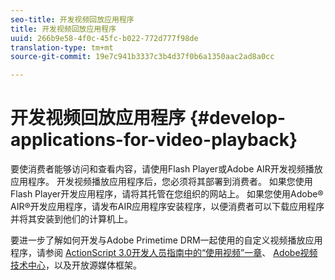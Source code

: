 ```yaml
---
seo-title: 开发视频回放应用程序
title: 开发视频回放应用程序
uuid: 266b9e58-4f0c-45fc-b022-772d777f98de
translation-type: tm+mt
source-git-commit: 19e7c941b3337c3b4d37f0b6a1350aac2ad8a0cc

---
```



# 开发视频回放应用程序 {#develop-applications-for-video-playback}

要使消费者能够访问和查看内容，请使用Flash Player或Adobe AIR开发视频播放应用程序。 开发视频播放应用程序后，您必须将其部署到消费者。 如果您使用Flash Player开发应用程序，请将其托管在您组织的网站上。 如果您使用Adobe® AIR®开发应用程序，请发布AIR应用程序安装程序，以便消费者可以下载应用程序并将其安装到他们的计算机上。

要进一步了解如何开发与Adobe Primetime DRM一起使用的自定义视频播放应用程序，请参阅 [ActionScript 3.0开发人员指南中的“使用视频”一章](https://help.adobe.com/en_US/as3/dev/WS9936fa0d5984e93b3f4f38ec1272a447844-8000.html)、 [Adobe视频技术中心](https://www.adobe.com/devnet/video/)，以及开放源媒体框架。